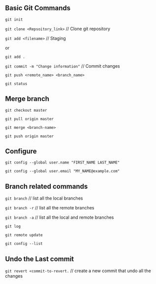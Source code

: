 

## Basic Git Commands

`git init`

`git clone <Repsoitory_link>`          // Clone git repository


`git add <filename>`                  // Staging

or

`git add .`

`git commit -m "Change information"`  // Commit changes

`git push <remote_name> <branch_name>`

`git status`

## Merge branch

`git checkout master`

`git pull origin master`

`git merge <branch-name>`

`git push origin master`

## Configure

`git config --global user.name "FIRST_NAME LAST_NAME"`

`git config --global user.email "MY_NAME@example.com"`

## Branch related commands

`git branch`      // list all the local branches

`git branch -r`   // list all the remote branches   

`git branch -a`	  // list all the local and remote branches

`git log`

`git remote update`

`git config --list`

## Undo the Last commit
`git revert <commit-to-revert.`  // create a new commit that undo all the changes
